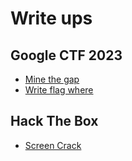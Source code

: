 # Write ups

## Google CTF 2023

-   [Mine the gap](competitions/Google-CTF-2023/mine-the-gap.md)
-   [Write flag where](competitions/Google-CTF-2023//write-flag-where.md)

## Hack The Box

-   [Screen Crack](competitions/Hack-The-Box/screen-crack.md)
